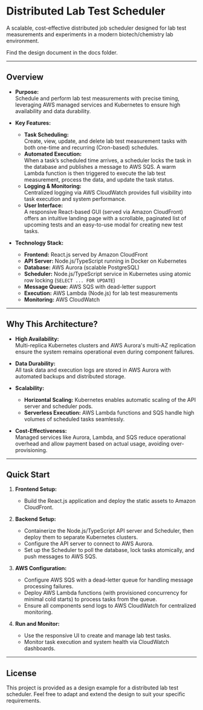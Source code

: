 # Distributed Lab Test Scheduler

A scalable, cost-effective distributed job scheduler designed for lab test measurements and experiments in a modern biotech/chemistry lab environment.

Find the design document in the docs folder.

---

## Overview

- **Purpose:**  
  Schedule and perform lab test measurements with precise timing, leveraging AWS managed services and Kubernetes to ensure high availability and data durability.

- **Key Features:**

  - **Task Scheduling:**  
    Create, view, update, and delete lab test measurement tasks with both one-time and recurring (Cron-based) schedules.
  - **Automated Execution:**  
    When a task’s scheduled time arrives, a scheduler locks the task in the database and publishes a message to AWS SQS. A warm Lambda function is then triggered to execute the lab test measurement, process the data, and update the task status.
  - **Logging & Monitoring:**  
    Centralized logging via AWS CloudWatch provides full visibility into task execution and system performance.
  - **User Interface:**  
    A responsive React-based GUI (served via Amazon CloudFront) offers an intuitive landing page with a scrollable, paginated list of upcoming tests and an easy-to-use modal for creating new test tasks.

- **Technology Stack:**
  - **Frontend:** React.js served by Amazon CloudFront
  - **API Server:** Node.js/TypeScript running in Docker on Kubernetes
  - **Database:** AWS Aurora (scalable PostgreSQL)
  - **Scheduler:** Node.js/TypeScript service in Kubernetes using atomic row locking (`SELECT ... FOR UPDATE`)
  - **Message Queue:** AWS SQS with dead-letter support
  - **Execution:** AWS Lambda (Node.js) for lab test measurements
  - **Monitoring:** AWS CloudWatch

---

## Why This Architecture?

- **High Availability:**  
  Multi-replica Kubernetes clusters and AWS Aurora's multi-AZ replication ensure the system remains operational even during component failures.

- **Data Durability:**  
  All task data and execution logs are stored in AWS Aurora with automated backups and distributed storage.

- **Scalability:**
  - **Horizontal Scaling:** Kubernetes enables automatic scaling of the API server and scheduler pods.
  - **Serverless Execution:** AWS Lambda functions and SQS handle high volumes of scheduled tasks seamlessly.
- **Cost-Effectiveness:**  
  Managed services like Aurora, Lambda, and SQS reduce operational overhead and allow payment based on actual usage, avoiding over-provisioning.

---

## Quick Start

1. **Frontend Setup:**

   - Build the React.js application and deploy the static assets to Amazon CloudFront.

2. **Backend Setup:**

   - Containerize the Node.js/TypeScript API server and Scheduler, then deploy them to separate Kubernetes clusters.
   - Configure the API server to connect to AWS Aurora.
   - Set up the Scheduler to poll the database, lock tasks atomically, and push messages to AWS SQS.

3. **AWS Configuration:**

   - Configure AWS SQS with a dead-letter queue for handling message processing failures.
   - Deploy AWS Lambda functions (with provisioned concurrency for minimal cold starts) to process tasks from the queue.
   - Ensure all components send logs to AWS CloudWatch for centralized monitoring.

4. **Run and Monitor:**
   - Use the responsive UI to create and manage lab test tasks.
   - Monitor task execution and system health via CloudWatch dashboards.

---

## License

This project is provided as a design example for a distributed lab test scheduler. Feel free to adapt and extend the design to suit your specific requirements.
